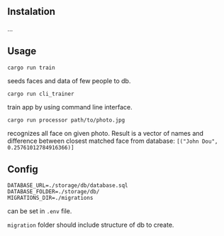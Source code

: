 ## Instalation
...

## Usage

```
cargo run train
```
seeds faces and data of few people to db.


```
cargo run cli_trainer
```
train app by using command line interface.


```
cargo run processor path/to/photo.jpg
```
recognizes all face on given photo. Result is a vector of names and difference between closest matched face from database: `[("John Dou", 0.25761012784916366)]`


## Config

```
DATABASE_URL=./storage/db/database.sql
DATABASE_FOLDER=./storage/db/
MIGRATIONS_DIR=./migrations
```
can be set in `.env` file.

`migration` folder should include structure of db to create.


